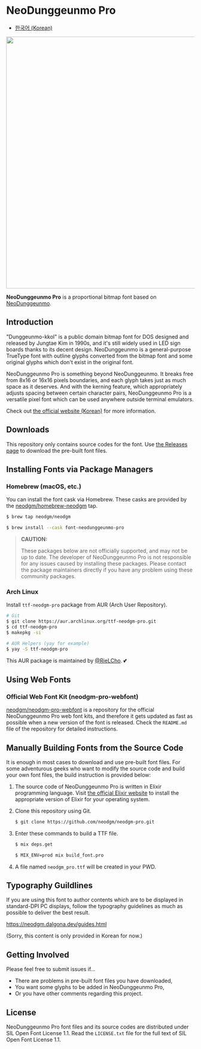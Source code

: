 # NeoDunggeunmo Pro

- [한국어 (Korean)](https://github.com/neodgm/neodgm-pro/blob/main/README.md)

<img src="https://neodgm.dalgona.dev/assets/images/neodgm_pro_demo.png" width="672">

**NeoDunggeunmo Pro** is a proportional bitmap font based on
[NeoDunggeunmo](https://github.com/neodgm/neodgm).

## Introduction

"Dunggeunmo-kkol" is a public domain bitmap font for DOS designed and released
by Jungtae Kim in 1990s, and it's still widely used in LED sign boards thanks
to its decent design. NeoDunggeunmo is a general-purpose TrueType font with
outline glyphs converted from the bitmap font and some original glyphs which
don't exist in the original font.

NeoDunggeunmo Pro is something beyond NeoDunggeunmo. It breaks free from 8x16
or 16x16 pixels boundaries, and each glyph takes just as much space as it
deserves. And with the kerning feature, which appropriately adjusts spacing
between certain character pairs, NeoDunggeunmo Pro is a versatile pixel font
which can be used anywhere outside terminal emulators.

Check out [the official website (Korean)](http://neodgm.dalgona.dev/neodgm_pro.html)
for more information.

## Downloads

This repository only contains source codes for the font. Use
[the Releases page](https://github.com/neodgm/neodgm-pro/releases) to download
the pre-built font files.

## Installing Fonts via Package Managers

### Homebrew (macOS, etc.)

You can install the font cask via Homebrew. These casks are provided by the
[neodgm/homebrew-neodgm](https://github.com/neodgm/homebrew-neodgm) tap.

```bash
$ brew tap neodgm/neodgm

$ brew install --cask font-neodunggeunmo-pro
```

> **CAUTION:**
>
> These packages below are not officially supported, and may not be up to date.
> The developer of NeoDunggeunmo Pro is not responsible for any issues caused by
> installing these packages. Please contact the package maintainers directly if
> you have any problem using these community packages.

### Arch Linux

Install `ttf-neodgm-pro` package from AUR (Arch User Repository).

```bash
# Git
$ git clone https://aur.archlinux.org/ttf-neodgm-pro.git
$ cd ttf-neodgm-pro
$ makepkg -si
```

```bash
# AUR Helpers (yay for example)
$ yay -S ttf-neodgm-pro
```

This AUR package is maintained by [@RieLCho](https://github.com/RieLCho). 💕

## Using Web Fonts

### Official Web Font Kit (neodgm-pro-webfont)

[neodgm/neodgm-pro-webfont](https://github.com/neodgm/neodgm-pro-webfont) is a
repository for the official NeoDunggeunmo Pro web font kits, and therefore it
gets updated as fast as possible when a new version of the font is released.
Check the `README.md` file of the repository for detailed instructions.

## Manually Building Fonts from the Source Code

It is enough in most cases to download and use pre-built font files. For some
adventurous geeks who want to modify the source code and build your own font
files, the build instruction is provided below:

1. The source code of NeoDunggeunmo Pro is written in Elixir programming
  language. Visit [the official Elixir website](https://elixir-lang.org) to
  install the appropriate version of Elixir for your operating system.

1. Clone this repository using Git.

    ```sh
    $ git clone https://github.com/neodgm/neodgm-pro.git
    ```

1. Enter these commands to build a TTF file.

    ```sh
    $ mix deps.get

    $ MIX_ENV=prod mix build_font.pro
    ```

1. A file named `neodgm_pro.ttf` will be created in your PWD.

## Typography Guildlines

If you are using this font to author contents which are to be displayed in
standard-DPI PC displays, follow the typography guidelines as much as possible
to deliver the best result.

https://neodgm.dalgona.dev/guides.html

(Sorry, this content is only provided in Korean for now.)

## Getting Involved

Please feel free to submit issues if...

- There are problems in pre-built font files you have downloaded,
- You want some glyphs to be added in NeoDunggeunmo Pro,
- Or you have other comments regarding this project.

## License

NeoDunggeunmo Pro font files and its source codes are distributed under SIL
Open Font License 1.1. Read the `LICENSE.txt` file for the full text of SIL
Open Font License 1.1.
